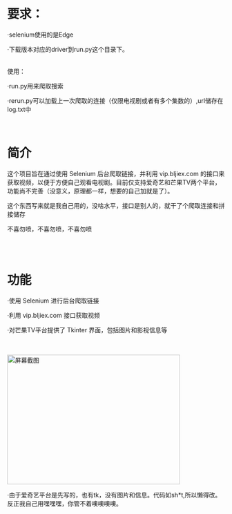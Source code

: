<h1>要求：</h1>
<p>·selenium使用的是Edge</p>
<p>·下载版本对应的driver到run.py这个目录下。</p>
<br>
使用：
<p>·run.py用来爬取搜索</p>
<p>·rerun.py可以加载上一次爬取的连接（仅限电视剧或者有多个集数的）,url储存在log.txt中</p>
<br>
<h1>简介</h1>
<p>这个项目旨在通过使用 Selenium 后台爬取链接，并利用 vip.bljiex.com 的接口来获取视频，以便于方便自己观看电视剧。目前仅支持爱奇艺和芒果TV两个平台，功能尚不完善（没意义，原理都一样，想要的自己加就是了）。</p>
<p>这个东西写来就是我自己用的，没啥水平，接口是别人的，就干了个爬取连接和拼接储存</p>
<p>不喜勿喷，不喜勿喷，不喜勿喷</p>
<br><br>
<h1>功能</h1>
<p>·使用 Selenium 进行后台爬取链接</p>
<p>·利用 vip.bljiex.com 接口获取视频</p>
<p>·对芒果TV平台提供了 Tkinter 界面，包括图片和影视信息等</p>
<br>
<br>
<img src="https://github.com/lannzyang/-my_tag/assets/150817172/c0c2e914-38c5-454e-a032-53beb2c0b126" alt="屏幕截图" width="400" height="300">
<br>

<p>·由于爱奇艺平台是先写的，也有tk，没有图片和信息。代码如sh*t,所以懒得改。反正我自己用嘿嘿嘿，你管不着噢噢噢噢。</p>
